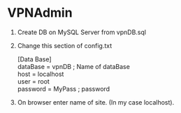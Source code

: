 # VPNAdmin

1. Create DB on MySQL Server from vpnDB.sql 

2. Change this section of config.txt  
    
    [Data Base]<br>
    dataBase = vpnDB	            ;  Name of dataBase <br>
    host = localhost<br>
    user = root<br>
    password =	MyPass				;  password<br>

3. On browser enter name of site. (In my case localhost). 
